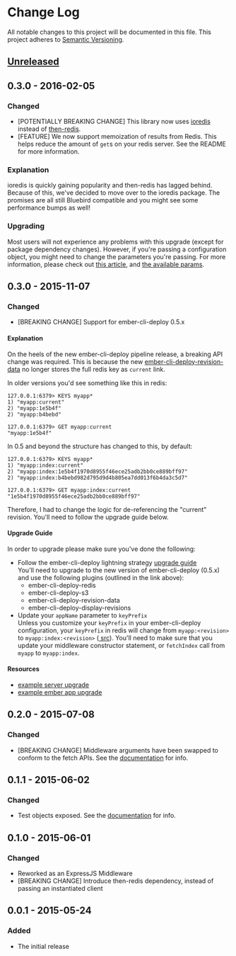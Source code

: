 # Change Log
All notable changes to this project will be documented in this file.
This project adheres to [Semantic Versioning](http://semver.org/).

## [Unreleased][unreleased]

## 0.3.0 - 2016-02-05
### Changed
- [POTENTIALLY BREAKING CHANGE] This library now uses [ioredis](https://github.com/luin/ioredis) instead of
  [then-redis](https://github.com/mjackson/then-redis).
- [FEATURE] We now support memoization of results from Redis. This helps reduce
  the amount of `get`s on your redis server. See the README for more information.

### Explanation
ioredis is quickly gaining popularity and then-redis has lagged behind.
Because of this, we've decided to move over to the ioredis package. The promises
are all still Bluebird compatible and you might see some performance bumps as well!

### Upgrading
Most users will not experience any problems with this upgrade (except for package
dependency changes). However, if you're passing a configuration object, you might
need to change the parameters you're passing. For more information, please check
out [this article](https://github.com/luin/ioredis/wiki/Migrating-from-node_redis),
and [the available params](https://github.com/luin/ioredis/blob/master/API.md#new-redisport-host-options).

## 0.3.0 - 2015-11-07
### Changed
- [BREAKING CHANGE] Support for ember-cli-deploy 0.5.x

#### Explanation
On the heels of the new ember-cli-deploy pipeline release, a breaking API change was
required. This is because the new [ember-cli-deploy-revision-data](https://github.com/ember-cli-deploy/ember-cli-deploy-revision-data) no longer stores the full redis key as `current` link.

In older versions you'd see something like this in redis:
```
127.0.0.1:6379> KEYS myapp*
1) "myapp:current"
2) "myapp:1e5b4f"
2) "myapp:b4bebd"

127.0.0.1:6379> GET myapp:current
"myapp:1e5b4f"
```

In 0.5 and beyond the structure has changed to this, by default:
```
127.0.0.1:6379> KEYS myapp*
1) "myapp:index:current"
2) "myapp:index:1e5b4f1970d8955f46ece25adb2bb0ce889bff97"
2) "myapp:index:b4bebd982d795d9d4b805ea7dd013f6b4da3c5d7"

127.0.0.1:6379> GET myapp:index:current
"1e5b4f1970d8955f46ece25adb2bb0ce889bff97"
```

Therefore, I had to change the logic for de-referencing the "current" revision. You'll need to follow the upgrade guide below.

#### Upgrade Guide
In order to upgrade please make sure you've done the following:
* Follow the ember-cli-deploy lightning strategy [upgrade guide](http://ember-cli.github.io/ember-cli-deploy/docs/v0.5.x/upgrading-apps/#upgrade-an-app-that-uses-the-lightning-strategy)  
You'll need to upgrade to the new version of ember-cli-deploy (0.5.x) and use the following plugins (outlined in the link above):
  - ember-cli-deploy-redis
  - ember-cli-deploy-s3
  - ember-cli-deploy-revision-data
  - ember-cli-deploy-display-revisions
* Update your `appName` parameter to `keyPrefix`  
Unless you customize your `keyPrefix` in your ember-cli-deploy configuration, your `keyPrefix` in redis will change from
`myapp:<revision>` to `myapp:index:<revision>` ([ src](https://github.com/ember-cli-deploy/ember-cli-deploy-redis/blob/v0.1.0/index.js#L28-L30)). You'll need to
make sure that you update your middleware constructor statement, or `fetchIndex` call from `myapp` to `myapp:index`.

#### Resources
* [example server upgrade](https://github.com/blimmer/location-aware-ember-server/commit/cb5e49781d5d78ee6a56ab6ff7b7adfaf45bf117)
* [example ember app upgrade](https://github.com/blimmer/location-aware-ember/commit/b4bebd982d795d9d4b805ea7dd013f6b4da3c5d7)

## 0.2.0 - 2015-07-08
### Changed
- [BREAKING CHANGE] Middleware arguments have been swapped to conform to the fetch APIs. See the [documentation](https://github.com/blimmer/node-ember-cli-deploy-redis/blob/v0.2.0/README.md#example) for info.

## 0.1.1 - 2015-06-02
### Changed
- Test objects exposed. See the [documentation](https://github.com/blimmer/node-ember-cli-deploy-redis/blob/v0.1.1/README.md#testing) for info.

## 0.1.0 - 2015-06-01
### Changed
- Reworked as an ExpressJS Middleware
- [BREAKING CHANGE] Introduce then-redis dependency, instead of passing an instantiated client

## 0.0.1 - 2015-05-24
### Added
- The initial release

[unreleased]: https://github.com/blimmer/node-ember-cli-deploy-redis/compare/v0.0.1...HEAD

